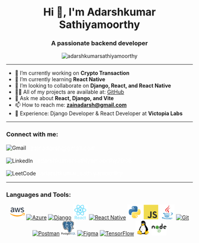 <h1 align="center">Hi 👋, I'm Adarshkumar Sathiyamoorthy</h1>
<h3 align="center">A passionate backend developer</h3>

<p align="center">
  <img src="https://komarev.com/ghpvc/?username=adarshkumarsathiyamoorthy&label=Profile%20views&color=0e75b6&style=flat" alt="adarshkumarsathiyamoorthy" />
</p>

---

- 🔭 I’m currently working on **Crypto Transaction**
- 🌱 I’m currently learning **React Native**
- 👯 I’m looking to collaborate on **Django, React, and React Native**
- 👨‍💻 All of my projects are available at: [GitHub](https://github.com/adarshkumarSS/)
- 💬 Ask me about **React, Django, and Vite**
- 📫 How to reach me: **zainadarsh@gmail.com**
- 📄 Experience: Django Developer & React Developer at **Victopia Labs**

---

<h3 align="left">Connect with me:</h3>

<p align="left">
  <img src="https://cdn-icons-png.flaticon.com/512/281/281769.png" alt="Gmail" style="height:24px; vertical-align:middle;"/>
  <span style="font-size:16px; vertical-align:middle; margin-left:8px; color:#ffffff;">zainadarsh@gmail.com</span>
</p>

<p align="left">
  <img src="https://cdn-icons-png.flaticon.com/512/174/174857.png" alt="LinkedIn" style="height:24px; vertical-align:middle;"/>
  <span style="font-size:16px; vertical-align:middle; margin-left:8px; color:#ffffff;">adarshkumarsathiyamoorthy2006</span>
</p>

<p align="left">
  <img src="https://raw.githubusercontent.com/rahuldkjain/github-profile-readme-generator/master/src/images/icons/Social/leet-code.svg" alt="LeetCode" style="height:24px; vertical-align:middle;"/>
  <span style="font-size:16px; vertical-align:middle; margin-left:8px; color:#ffffff;">adarshkumar_sathiyamoorthy</span>
</p>


---

<h3 align="left">Languages and Tools:</h3>

<p align="center">
  <a href="https://aws.amazon.com" target="_blank"><img src="https://raw.githubusercontent.com/devicons/devicon/master/icons/amazonwebservices/amazonwebservices-original-wordmark.svg" alt="AWS" width="40" height="40"/></a>
  <a href="https://azure.microsoft.com/en-in/" target="_blank"><img src="https://www.vectorlogo.zone/logos/microsoft_azure/microsoft_azure-icon.svg" alt="Azure" width="40" height="40"/></a>
  <a href="https://www.djangoproject.com/" target="_blank"><img src="https://cdn.worldvectorlogo.com/logos/django.svg" alt="Django" width="40" height="40"/></a>
  <a href="https://reactjs.org/" target="_blank"><img src="https://raw.githubusercontent.com/devicons/devicon/master/icons/react/react-original-wordmark.svg" alt="React" width="40" height="40"/></a>
  <a href="https://reactnative.dev/" target="_blank"><img src="https://reactnative.dev/img/header_logo.svg" alt="React Native" width="40" height="40"/></a>
  <a href="https://www.python.org" target="_blank"><img src="https://raw.githubusercontent.com/devicons/devicon/master/icons/python/python-original.svg" alt="Python" width="40" height="40"/></a>
  <a href="https://developer.mozilla.org/en-US/docs/Web/JavaScript" target="_blank"><img src="https://raw.githubusercontent.com/devicons/devicon/master/icons/javascript/javascript-original.svg" alt="JavaScript" width="40" height="40"/></a>
  <a href="https://www.java.com" target="_blank"><img src="https://raw.githubusercontent.com/devicons/devicon/master/icons/java/java-original.svg" alt="Java" width="40" height="40"/></a>
  <a href="https://git-scm.com/" target="_blank"><img src="https://www.vectorlogo.zone/logos/git-scm/git-scm-icon.svg" alt="Git" width="40" height="40"/></a>
  <a href="https://postman.com" target="_blank"><img src="https://www.vectorlogo.zone/logos/getpostman/getpostman-icon.svg" alt="Postman" width="40" height="40"/></a>
  <a href="https://www.postgresql.org" target="_blank"><img src="https://raw.githubusercontent.com/devicons/devicon/master/icons/postgresql/postgresql-original-wordmark.svg" alt="PostgreSQL" width="40" height="40"/></a>
  <a href="https://www.figma.com/" target="_blank"><img src="https://www.vectorlogo.zone/logos/figma/figma-icon.svg" alt="Figma" width="40" height="40"/></a>
  <a href="https://www.tensorflow.org" target="_blank"><img src="https://www.vectorlogo.zone/logos/tensorflow/tensorflow-icon.svg" alt="TensorFlow" width="40" height="40"/></a>
  <a href="https://www.linux.org/" target="_blank"><img src="https://raw.githubusercontent.com/devicons/devicon/master/icons/linux/linux-original.svg" alt="Linux" width="40" height="40"/></a>
  <a href="https://nodejs.org" target="_blank"><img src="https://raw.githubusercontent.com/devicons/devicon/master/icons/nodejs/nodejs-original-wordmark.svg" alt="Node.js" width="40" height="40"/></a>
</p>

